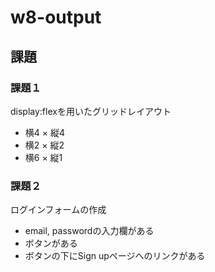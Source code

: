 # w8-output
## 課題

### 課題１
display:flexを用いたグリッドレイアウト
- 横4 × 縦4
- 横2 × 縦2
- 横6 × 縦1

### 課題２
ログインフォームの作成
- email, passwordの入力欄がある
- ボタンがある
- ボタンの下にSign upページへのリンクがある